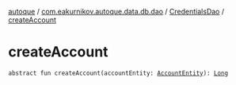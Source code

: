 [autoque](../../index.md) / [com.eakurnikov.autoque.data.db.dao](../index.md) / [CredentialsDao](index.md) / [createAccount](./create-account.md)

# createAccount

`abstract fun createAccount(accountEntity: `[`AccountEntity`](../../com.eakurnikov.autoque.data.db.entity/-account-entity/index.md)`): `[`Long`](https://kotlinlang.org/api/latest/jvm/stdlib/kotlin/-long/index.html)